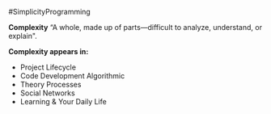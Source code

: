 #SimplicityProgramming

**Complexity** 
“A whole, made up of parts—difficult to analyze, understand, or explain".

**Complexity appears in:** 
+ Project Lifecycle  
+ Code Development Algorithmic 
+ Theory Processes  
+ Social Networks  
+ Learning & Your Daily Life